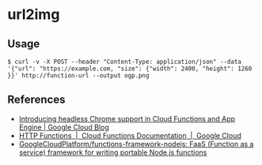 # url2img

## Usage
```shell
$ curl -v -X POST --header "Content-Type: application/json" --data '{"url": "https://example.com, "size": {"width": 2400, "height": 1260 }}' http://function-url --output ogp.png
```

## References
- [Introducing headless Chrome support in Cloud Functions and App Engine | Google Cloud Blog](https://cloud.google.com/blog/products/gcp/introducing-headless-chrome-support-in-cloud-functions-and-app-engine)
- [HTTP Functions  |  Cloud Functions Documentation  |  Google Cloud](https://cloud.google.com/functions/docs/writing/http)
- [GoogleCloudPlatform/functions-framework-nodejs: FaaS (Function as a service) framework for writing portable Node.js functions](https://github.com/GoogleCloudPlatform/functions-framework-nodejs)
